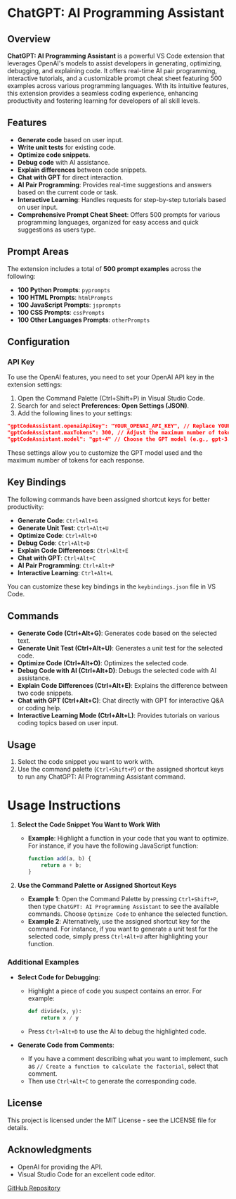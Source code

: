 # ChatGPT: AI Programming Assistant


## Overview

**ChatGPT: AI Programming Assistant** is a powerful VS Code extension that leverages OpenAI's models to assist developers in generating, optimizing, debugging, and explaining code. It offers real-time AI pair programming, interactive tutorials, and a customizable prompt cheat sheet featuring 500 examples across various programming languages. With its intuitive features, this extension provides a seamless coding experience, enhancing productivity and fostering learning for developers of all skill levels.

## Features

- **Generate code** based on user input.
- **Write unit tests** for existing code.
- **Optimize code snippets**.
- **Debug code** with AI assistance.
- **Explain differences** between code snippets.
- **Chat with GPT** for direct interaction.
- **AI Pair Programming**: Provides real-time suggestions and answers based on the current code or task.
- **Interactive Learning**: Handles requests for step-by-step tutorials based on user input.
- **Comprehensive Prompt Cheat Sheet**: Offers 500 prompts for various programming languages, organized for easy access and quick suggestions as users type.

## Prompt Areas

The extension includes a total of **500 prompt examples** across the following:
- **100 Python Prompts**: `pyprompts`
- **100 HTML Prompts**: `htmlPrompts`
- **100 JavaScript Prompts**: `jsprompts`
- **100 CSS Prompts**: `cssPrompts`
- **100 Other Languages Prompts**: `otherPrompts`

## Configuration

### API Key

To use the OpenAI features, you need to set your OpenAI API key in the extension settings:

1. Open the Command Palette (Ctrl+Shift+P) in Visual Studio Code.
2. Search for and select **Preferences: Open Settings (JSON)**.
3. Add the following lines to your settings:

```json
"gptCodeAssistant.openaiApiKey": "YOUR_OPENAI_API_KEY", // Replace YOUR_OPENAI_API_KEY with your actual OpenAI API key.
"gptCodeAssistant.maxTokens": 300, // Adjust the maximum number of tokens
"gptCodeAssistant.model": "gpt-4" // Choose the GPT model (e.g., gpt-3.5-turbo,gpt-3.5-turbo-16k, gpt-4, gpt-4-32k)
```
These settings allow you to customize the GPT model used and the maximum number of tokens for each response.

## Key Bindings

The following commands have been assigned shortcut keys for better productivity:

- **Generate Code**: `Ctrl+Alt+G`
- **Generate Unit Test**: `Ctrl+Alt+U`
- **Optimize Code**: `Ctrl+Alt+O`
- **Debug Code**: `Ctrl+Alt+D`
- **Explain Code Differences**: `Ctrl+Alt+E`
- **Chat with GPT**: `Ctrl+Alt+C`
- **AI Pair Programming**: `Ctrl+Alt+P`
- **Interactive Learning**: `Ctrl+Alt+L`

You can customize these key bindings in the `keybindings.json` file in VS Code.

## Commands

- **Generate Code (Ctrl+Alt+G)**: Generates code based on the selected text.
- **Generate Unit Test (Ctrl+Alt+U)**: Generates a unit test for the selected code.
- **Optimize Code (Ctrl+Alt+O)**: Optimizes the selected code.
- **Debug Code with AI (Ctrl+Alt+D)**: Debugs the selected code with AI assistance.
- **Explain Code Differences (Ctrl+Alt+E)**: Explains the difference between two code snippets.
- **Chat with GPT (Ctrl+Alt+C)**: Chat directly with GPT for interactive Q&A or coding help.
- **Interactive Learning Mode (Ctrl+Alt+L)**: Provides tutorials on various coding topics based on user input.


## Usage

1. Select the code snippet you want to work with.
2. Use the command palette (`Ctrl+Shift+P`) or the assigned shortcut keys to run any ChatGPT: AI Programming Assistant command.

# Usage Instructions

1. **Select the Code Snippet You Want to Work With**
   - **Example**: Highlight a function in your code that you want to optimize. For instance, if you have the following JavaScript function:
     ```javascript
     function add(a, b) {
         return a + b;
     }
     ```

2. **Use the Command Palette or Assigned Shortcut Keys**
   - **Example 1**: Open the Command Palette by pressing `Ctrl+Shift+P`, then type `ChatGPT: AI Programming Assistant` to see the available commands. Choose `Optimize Code` to enhance the selected function.
   - **Example 2**: Alternatively, use the assigned shortcut key for the command. For instance, if you want to generate a unit test for the selected code, simply press `Ctrl+Alt+U` after highlighting your function.

### Additional Examples

- **Select Code for Debugging**:
   - Highlight a piece of code you suspect contains an error. For example:
     ```python
     def divide(x, y):
         return x / y
     ```
   - Press `Ctrl+Alt+D` to use the AI to debug the highlighted code.

- **Generate Code from Comments**:
   - If you have a comment describing what you want to implement, such as `// Create a function to calculate the factorial`, select that comment.
   - Then use `Ctrl+Alt+C` to generate the corresponding code.

## License

This project is licensed under the MIT License - see the LICENSE file for details.

## Acknowledgments

- OpenAI for providing the API.
- Visual Studio Code for an excellent code editor.

[GitHub Repository](https://github.com/tirotir-ir/chatgpt-ai-programming-assistant.git)
